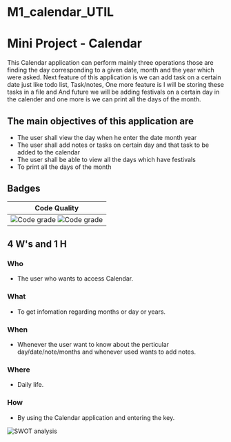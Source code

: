 # M1_calendar_UTIL
 
# Mini Project - Calendar 
 
 This Calendar application can perform mainly three operations those are finding the day corresponding to a given date, month and the year which were asked. Next feature of this application is we can add task on a certain date just like todo list, Task/notes, One more feature is I will be storing these tasks in a file and And future we will be adding festivals on a certain day in the calender and one more is we can print all the days of the month.
 
## The main objectives of this application are
* The user shall view the day when he enter the date month year
* The user shall add notes or tasks on certain day and that task to be added to the calendar
* The user shall be able to view all the days which have festivals
* To print all the days of the month

## Badges
| Code Quality |
| --- |
| ![Code grade](https://api.codiga.io/project/31090/score/svg)    ![Code grade](https://api.codiga.io/project/31090/status/svg) |

## 4 W's and 1 H
### Who
* The user who wants to access Calendar.
### What
* To get infomation regarding months or day or years.
### When
* Whenever the user want to know about the perticular day/date/note/months and whenever used wants to add notes.
### Where
* Daily life.
### How
* By using the Calendar application and entering the key.



![SWOT analysis](https://github.com/ShamaTorgal/M1_calendar_UTIL/blob/main/1_Requirements/SWOT.png)
